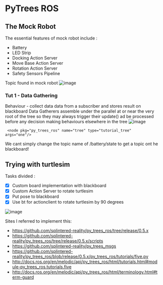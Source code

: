 # PyTrees ROS

## The Mock Robot
The essential features of mock robot include :
- Battery
- LED Strip
- Docking Action Server
- Move Base Action Server
- Rotation Action Server
- Safety Sensors Pipeline

Topic found in mock robot
![image](https://user-images.githubusercontent.com/64950661/146653146-00633c47-c9e3-4288-96b1-ed8c6b848b72.png)


### Tut 1 - Data Gathering
Behaviour - collect data data from a subscriber and stores result on blackboard
Data Gatherers assemble under the parallel at or near the very root of the tree so they may always trigger their update() ad be processed before any decision making behaviours elsewhere in the tree
![image](https://user-images.githubusercontent.com/64950661/146667184-4ae3dc56-488d-4df3-9b24-25db98fdb509.png)

```
 <node pkg="py_trees_ros" name="tree" type="tutorial_tree" args="one"/>
 ```
 We cant simply change the topic name of /battery/state to get a topic ont he blackboard!
 
 ## Trying with turtlesim
 Tasks divided : 
- [x] Custom board implementation with blackboard
- [x] Custom Action Server to rotate turtlesim
- [x] Put pose to blackboard
- [x] Use bt for actionclient to rotate turtlesim by 90 degrees
 
![image](https://user-images.githubusercontent.com/64950661/147112109-a8c91104-0e96-4af1-a484-132b4f950164.png)


Sites I referred to implement this:
* https://github.com/splintered-reality/py_trees_ros/tree/release/0.5.x
* https://github.com/splintered-reality/py_trees_ros/tree/release/0.5.x/scripts
* https://github.com/splintered-reality/py_trees_msgs
* https://github.com/splintered-reality/py_trees_ros/blob/release/0.5.x/py_trees_ros/tutorials/five.py
* http://docs.ros.org/en/melodic/api/py_trees_ros/html/tutorials.html#module-py_trees_ros.tutorials.five
* http://docs.ros.org/en/melodic/api/py_trees_ros/html/terminology.html#term-guard
